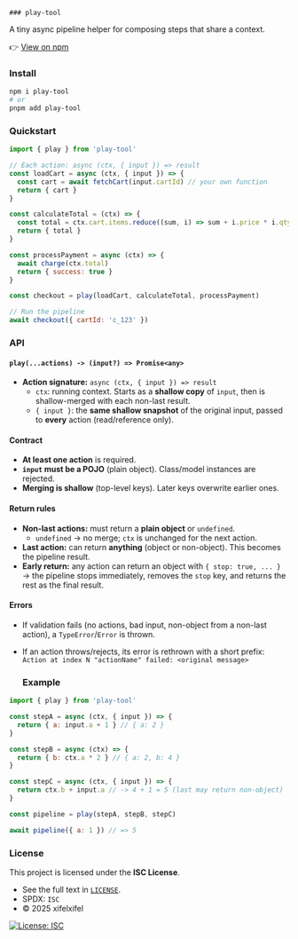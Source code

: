     ### play-tool

A tiny async pipeline helper for composing steps that share a context.

👉 [View on npm](https://www.npmjs.com/package/@felixfelix/play-tool)

### Install

```bash
npm i play-tool
# or
pnpm add play-tool
```

### Quickstart

```js
import { play } from 'play-tool'

// Each action: async (ctx, { input }) => result
const loadCart = async (ctx, { input }) => {
  const cart = await fetchCart(input.cartId) // your own function
  return { cart }
}

const calculateTotal = (ctx) => {
  const total = ctx.cart.items.reduce((sum, i) => sum + i.price * i.qty, 0)
  return { total }
}

const processPayment = async (ctx) => {
  await charge(ctx.total)
  return { success: true }
}

const checkout = play(loadCart, calculateTotal, processPayment)

// Run the pipeline
await checkout({ cartId: 'c_123' })
```

### API

#### `play(...actions) -> (input?) => Promise<any>`

- **Action signature:** `async (ctx, { input }) => result`
  - `ctx`: running context. Starts as a **shallow copy** of `input`, then is shallow-merged with each non-last result.
  - `{ input }`: the **same shallow snapshot** of the original input, passed to **every** action (read/reference only).

#### Contract

- **At least one action** is required.
- **`input` must be a POJO** (plain object). Class/model instances are rejected.
- **Merging is shallow** (top-level keys). Later keys overwrite earlier ones.

#### Return rules

- **Non-last actions:** must return a **plain object** or `undefined`.
  - `undefined` → no merge; `ctx` is unchanged for the next action.
- **Last action:** can return **anything** (object or non-object). This becomes the pipeline result.
- **Early return:** any action can return an object with `{ stop: true, ... }`  
  → the pipeline stops immediately, removes the `stop` key, and returns the rest as the final result.

#### Errors

- If validation fails (no actions, bad input, non-object from a non-last action), a `TypeError`/`Error` is thrown.
- If an action throws/rejects, its error is rethrown with a short prefix:
  `Action at index N "actionName" failed: <original message>`

  ### Example

```js
import { play } from 'play-tool'

const stepA = async (ctx, { input }) => {
  return { a: input.a + 1 } // { a: 2 }
}

const stepB = async (ctx) => {
  return { b: ctx.a * 2 } // { a: 2, b: 4 }
}

const stepC = async (ctx, { input }) => {
  return ctx.b + input.a // -> 4 + 1 = 5 (last may return non-object)
}

const pipeline = play(stepA, stepB, stepC)

await pipeline({ a: 1 }) // => 5
```

### License

This project is licensed under the **ISC License**.

- See the full text in [`LICENSE`](./LICENSE).
- SPDX: `ISC`
- © 2025 xifelxifel

[![License: ISC](https://img.shields.io/badge/License-ISC-blue.svg)](./LICENSE)
